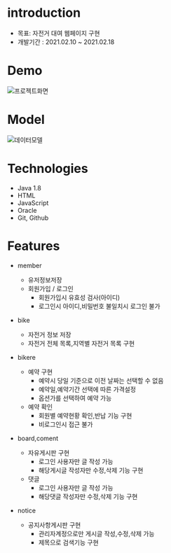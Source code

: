 # introduction


* 목표: 자전거 대여 웹페이지 구현
* 개발기간 : 2021.02.10 ~ 2021.02.18



# Demo

![프로젝트화면](https://user-images.githubusercontent.com/54271574/108473099-f0951c00-72d0-11eb-8bc0-b0d2c8d1b4f9.jpg)

# Model

![데이터모델](https://user-images.githubusercontent.com/54271574/108472286-e58dbc00-72cf-11eb-88ad-dbac36d798e7.JPG)


# Technologies

* Java 1.8
* HTML
* JavaScript
* Oracle
* Git, Github

# Features

* member
   - 유저정보저장
   - 회원가입 / 로그인
     - 회원가입시 유효성 검사(아이디)
     - 로그인시 아이디,비밀번호 불일치시 로그인 불가 

* bike
   - 자전거 정보 저장 
   - 자전거 전체 목록,지역별 자전거 목록 구현
   
  
* bikere
   - 예약 구현
      - 예약시 당일 기준으로 이전 날짜는 선택할 수 없음
      - 예약일,예약기간 선택에 따른 가격설정
      - 옵션가를 선택하여 예약 가능
   - 예약 확인
      - 회원별 예약현황 확인,반납 기능 구현 
      - 비로그인시 접근 불가 

* board,coment
   - 자유게시판 구현
      - 로그인 사용자만 글 작성 가능
      - 해당게시글 작성자만 수정,삭제 기능 구현
   - 댓글
     - 로그인 사용자만 글 작성 가능
     - 해당댓글 작성자만 수정,삭제 기능 구현

* notice
    - 공지사항게시판 구현
      - 관리자계정으로만 게시글 작성,수정,삭제 가능
      - 제목으로 검색기능 구현
    
